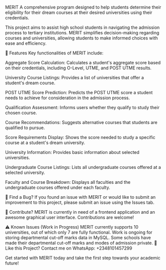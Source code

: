 MERIT
A comprehensive program designed to help students determine their eligibility for their dream courses at their desired universities using their credentials.

This project aims to assist high school students in navigating the admission process to tertiary institutions. MERIT simplifies decision-making regarding courses and universities, allowing students to make informed choices with ease and efficiency.

🚀 Features
Key functionalities of MERIT include:

Aggregate Score Calculation:
Calculates a student's aggregate score based on their credentials, including O-Level, UTME, and POST UTME results.

University Course Listings:
Provides a list of universities that offer a student's dream course.

POST UTME Score Prediction:
Predicts the POST UTME score a student needs to achieve for consideration in the admission process.

Qualification Assessment:
Informs users whether they qualify to study their chosen course.

Course Recommendations:
Suggests alternative courses that students are qualified to pursue.

Score Requirements Display:
Shows the score needed to study a specific course at a student's dream university.

University Information:
Provides basic information about selected universities.

Undergraduate Course Listings:
Lists all undergraduate courses offered at a selected university.

Faculty and Course Breakdown:
Displays all faculties and the undergraduate courses offered under each faculty.

🐞 Find a Bug?
If you found an issue with MERIT or would like to submit an improvement to this project, please submit an issue using the Issues tab.

🤝 Contribute?
MERIT is currently in need of a frontend application and an awesome graphical user interface. Contributions are welcome!

⚠️ Known Issues (Work in Progress)
MERIT currently supports 10 universities, out of which only 7 are fully functional.
Work is ongoing for storing departmental cut-off marks data in MySQL.
Some schools have made their departmental cut-off marks and modes of admission private.
💬 Like this Project?
Contact me on WhatsApp: +2348101457299

Get started with MERIT today and take the first step towards your academic future!